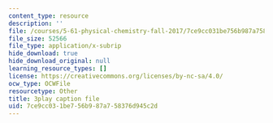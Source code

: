 ```yaml
---
content_type: resource
description: ''
file: /courses/5-61-physical-chemistry-fall-2017/7ce9cc031be756b987a758376d945c2d_gkRRlmes_jE.vtt
file_size: 52566
file_type: application/x-subrip
hide_download: true
hide_download_original: null
learning_resource_types: []
license: https://creativecommons.org/licenses/by-nc-sa/4.0/
ocw_type: OCWFile
resourcetype: Other
title: 3play caption file
uid: 7ce9cc03-1be7-56b9-87a7-58376d945c2d
---
```

